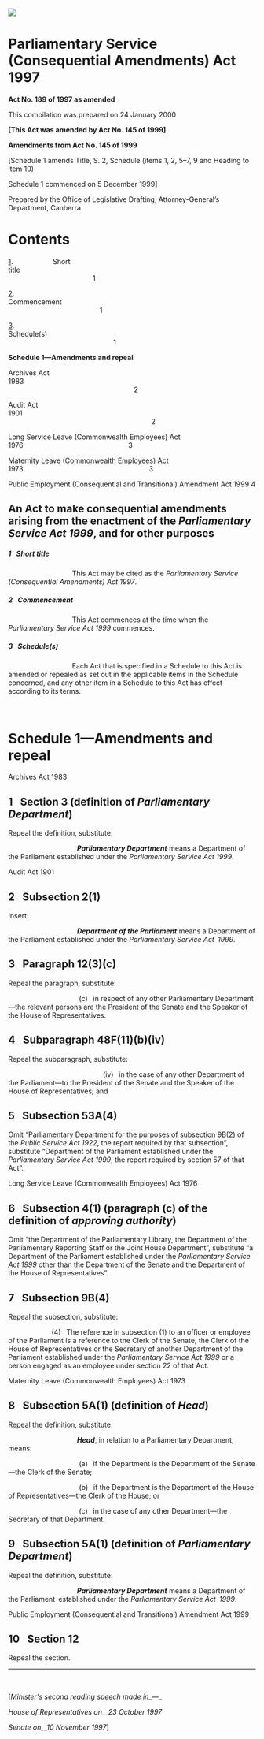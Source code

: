 # ![](http://www.comlaw.gov.au/Details/C2006C00051/Html/F92282555E0D9DC6CA25712900139FC0/$FILE/image001.gif)

# Parliamentary Service (Consequential Amendments) Act 1997

**Act No. 189 of 1997 as amended** 

This compilation was prepared on 24 January 2000

**\[This Act was amended by Act No. 145 of 1999]** 

**Amendments from Act No. 145 of 1999**

\[Schedule 1 amends Title, S. 2, Schedule (items 1, 2, 5–7, 9 
and Heading to item 10)

Schedule 1 commenced on 5 December 1999]

Prepared by the Office of Legislative Drafting,
Attorney-General’s Department, Canberra


# Contents

[1](#1).            Short title                                                                                             1

[2](#2).            Commencement                                                                                   1

[3](#3).            Schedule(s)                                                                                           1

**Schedule 1—Amendments and repeal** 

Archives Act 1983                                                                                                        2

Audit Act 1901                                                                                                             2

Long Service Leave (Commonwealth Employees) Act 1976                               3

Maternity Leave (Commonwealth Employees) Act 1973                                     3

Public Employment (Consequential and Transitional) Amendment Act 1999 4


## An Act to make consequential amendments arising from the enactment of the _Parliamentary Service Act 1999_, and for other purposes

##### <a id="1"></a>1  Short title

                   This Act may be cited as the _Parliamentary Service (Consequential Amendments) Act 1997_.

##### <a id="2"></a>2  Commencement

                   This Act commences at the time when the _Parliamentary Service Act 1999_ commences.

##### <a id="3"></a>3  Schedule(s)

                   Each Act that is specified in a Schedule to this Act is amended or repealed as set out in the applicable items in the Schedule concerned, and any other item in a Schedule to this Act has effect according to its terms.

 


# Schedule 1—Amendments and repeal

<h9 class="ActHead9">Archives Act 1983</h9>

## 1  Section 3 (definition of _Parliamentary Department_)

Repeal the definition, substitute:

                    <a name="parliamentari-depart"></a>**_Parliamentary Department_** means a Department of the Parliament established under the _Parliamentary Service Act 1999_.

<h9 class="ActHead9">Audit Act 1901</h9>

## 2  Subsection 2(1)

Insert:

                    <a name="depart-parliam"></a>**_Department of the Parliament_** means a Department of the Parliament established under the _Parliamentary Service Act 1999_.

## 3  Paragraph 12(3)(c)

Repeal the paragraph, substitute:

                     (c)  in respect of any other Parliamentary Department—the relevant persons are the President of the Senate and the Speaker of the House of Representatives.

## 4  Subparagraph 48F(11)(b)(iv)

Repeal the subparagraph, substitute:

                            (iv)  in the case of any other Department of the Parliament—to the President of the Senate and the Speaker of the House of Representatives; and

## 5  Subsection 53A(4)

Omit “Parliamentary Department for the purposes of subsection 9B(2) of the _Public Service Act 1922_, the report required by that subsection”, substitute “Department of the Parliament established under the _Parliamentary Service Act 1999_, the report required by section 57 of that Act”.

<h9 class="ActHead9">Long Service Leave (Commonwealth Employees) Act 1976</h9>

## 6  Subsection 4(1) (paragraph (c) of the definition of _approving authority_)

Omit “the Department of the Parliamentary Library, the Department of the Parliamentary Reporting Staff or the Joint House Department”, substitute “a Department of the Parliament established under the _Parliamentary Service Act 1999_ other than the Department of the Senate and the Department of the House of Representatives”.

## 7  Subsection 9B(4)

Repeal the subsection, substitute:

             (4)  The reference in subsection (1) to an officer or employee of the Parliament is a reference to the Clerk of the Senate, the Clerk of the House of Representatives or the Secretary of another Department of the Parliament established under the _Parliamentary Service Act 1999_ or a person engaged as an employee under section 22 of that Act.

<h9 class="ActHead9">Maternity Leave (Commonwealth Employees) Act 1973</h9>

## 8  Subsection 5A(1) (definition of _Head_)

Repeal the definition, substitute:

                    <a name="head"></a>**_Head_**, in relation to a Parliamentary Department, means:

                     (a)  if the Department is the Department of the Senate—the Clerk of the Senate;

                     (b)  if the Department is the Department of the House of Representatives—the Clerk of the House; or

                     (c)  in the case of any other Department—the Secretary of that Department.

## 9  Subsection 5A(1) (definition of _Parliamentary Department_)

Repeal the definition, substitute:

                    <a name="parliamentari-depart"></a>**_Parliamentary Department_** means a Department of the Parliament established under the _Parliamentary Service Act 1999_.

<h9 class="ActHead9">Public Employment (Consequential and Transitional) Amendment Act 1999</h9>

## 10  Section 12

Repeal the section.

<div style="BORDER-RIGHT: medium none; PADDING-RIGHT: 0cm; BORDER-TOP: windowtext 1pt solid; PADDING-LEFT: 0cm; PADDING-BOTTOM: 0cm; BORDER-LEFT: medium none; PADDING-TOP: 1pt; BORDER-BOTTOM: medium none">

 </div>

[_Minister&apos;s second reading speech made in__—_

_House of Representatives on__23 October 1997_

_Senate on__10 November 1997_]

 


 
